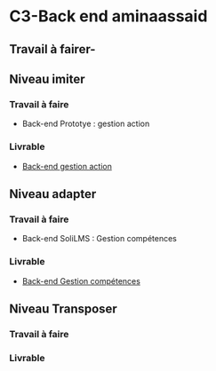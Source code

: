 # C3-Back end aminaassaid

## Travail à fairer-

## Niveau imiter


### Travail à faire

- Back-end Prototye : gestion action

### Livrable

- [Back-end gestion action](https://github.com/labs-web/prototype/issues/191)


  
## Niveau adapter



### Travail à faire

- Back-end SoliLMS : Gestion compétences 

### Livrable

- [Back-end Gestion compétences](https://github.com/solicoders/soli-lms/issues/79)

## Niveau Transposer

### Travail à faire



### Livrable




